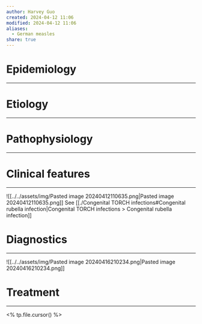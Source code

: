 ```yaml
---
author: Harvey Guo
created: 2024-04-12 11:06
modified: 2024-04-12 11:06
aliases:
  - German measles
share: true
---
```

# Epidemiology
---


# Etiology
---


# Pathophysiology
---


# Clinical features
---
![[../../assets/img/Pasted image 20240412110635.png|Pasted image 20240412110635.png]]
See [[./Congenital TORCH infections#Congenital rubella infection|Congenital TORCH infections > Congenital rubella infection]]
# Diagnostics
---
![[../../assets/img/Pasted image 20240416210234.png|Pasted image 20240416210234.png]]

# Treatment
---
<% tp.file.cursor() %>
